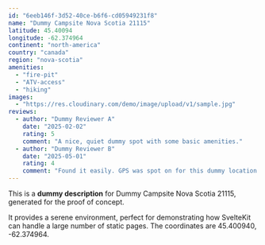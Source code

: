 ```yaml
---
id: "6eeb146f-3d52-40ce-b6f6-cd05949231f8"
name: "Dummy Campsite Nova Scotia 21115"
latitude: 45.40094
longitude: -62.374964
continent: "north-america"
country: "canada"
region: "nova-scotia"
amenities:
  - "fire-pit"
  - "ATV-access"
  - "hiking"
images:
  - "https://res.cloudinary.com/demo/image/upload/v1/sample.jpg"
reviews:
  - author: "Dummy Reviewer A"
    date: "2025-02-02"
    rating: 5
    comment: "A nice, quiet dummy spot with some basic amenities."
  - author: "Dummy Reviewer B"
    date: "2025-05-01"
    rating: 4
    comment: "Found it easily. GPS was spot on for this dummy location."
---
```


This is a **dummy description** for Dummy Campsite Nova Scotia 21115, generated for the proof of concept.

It provides a serene environment, perfect for demonstrating how SvelteKit can handle a large number of static pages. The coordinates are 45.400940, -62.374964.
